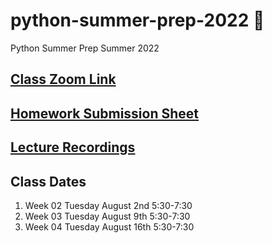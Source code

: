 # python-summer-prep-2022 🐍
Python Summer Prep Summer 2022


## [Class Zoom Link](https://us02web.zoom.us/j/84376718204?pwd=dWdWcklBb05YSUtkKy92QmY1d1JxQT09)

## [Homework Submission Sheet](https://docs.google.com/spreadsheets/d/1fAspfuHLFwcFZZF8C0VXNkFGsnwKKyLQNg8rmfv1GBE/edit?usp=sharing)

## [Lecture Recordings](https://docs.google.com/document/d/1nGQBh-yblV2Gwtg6Dur6FwTwihkz2xjHgqXK1GBb_Oo/edit)

## Class Dates
1. Week 02 Tuesday August 2nd 5:30-7:30
2. Week 03 Tuesday August 9th 5:30-7:30
3. Week 04 Tuesday August 16th 5:30-7:30

